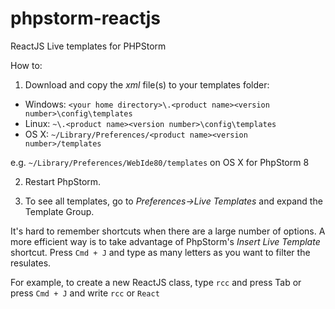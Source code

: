 # phpstorm-reactjs
ReactJS Live templates for PHPStorm

How to:

1) Download and copy the *xml* file(s) to your templates folder:

* Windows: `<your home directory>\.<product name><version number>\config\templates`
* Linux: `~\.<product name><version number>\config\templates`
* OS X: `~/Library/Preferences/<product name><version number>/templates`

e.g. `~/Library/Preferences/WebIde80/templates` on OS X for PhpStorm 8

2) Restart PhpStorm.

3) To see all templates, go to *Preferences->Live Templates* and expand the Template Group.

It's hard to remember shortcuts when there are a large number of options. A more efficient way is to take advantage of PhpStorm's *Insert Live Template* shortcut. Press `Cmd + J` and type as many letters as you want to filter the resulates.

For example, to create a new ReactJS class, type `rcc` and press Tab or press `Cmd + J` and write `rcc` or `React` 
